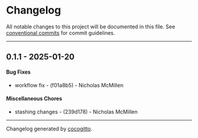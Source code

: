 # Changelog
All notable changes to this project will be documented in this file. See [conventional commits](https://www.conventionalcommits.org/) for commit guidelines.

- - -
## 0.1.1 - 2025-01-20
#### Bug Fixes
- workflow fix - (f01a8b5) - Nicholas McMillen
#### Miscellaneous Chores
- stashing changes - (239d178) - Nicholas McMillen

- - -

Changelog generated by [cocogitto](https://github.com/cocogitto/cocogitto).